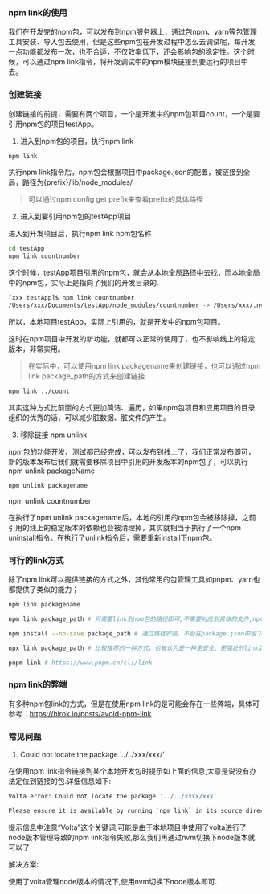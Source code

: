 ### npm link的使用

我们在开发完的npm包，可以发布到npm服务器上，通过包npm、yarn等包管理工具安装、导入包去使用，但是这些npm包在开发过程中怎么去调试呢，每开发一点功能都发布一次，也不合适，不仅效率低下，还会影响包的稳定性。这个时候，可以通过npm link指令，将开发调试中的npm模块链接到要运行的项目中去。

### 创建链接

创建链接的前提，需要有两个项目，一个是开发中的npm包项目count，一个是要引用npm包的项目testApp。

1. 进入到npm包的项目，执行npm link

```bash
npm link
```

执行npm link指令后，npm包会根据项目中package.json的配置，被链接到全局，路径为{prefix}/lib/node_modules/<package>

> 可以通过npm config get prefix来查看prefix的具体路径

2. 进入到要引用npm包的testApp项目

进入到开发项目后，执行npm link npm包名称

```bash
cd testApp
npm link countnumber
```

这个时候，testApp项目引用的npm包，就会从本地全局路径中去找，而本地全局中的npm包，实际上是指向了我们的开发目录的.

```bash
[xxx testApp]$ npm link countnumber
/Users/xxx/Documents/testApp/node_modules/countnumber -> /Users/xxx/.nvm/versions/node/v14.16.0/lib/node_modules/countnumber -> /Users/xxx/Documents/count
```

所以，本地项目testApp，实际上引用的，就是开发中的npm包项目。

这时在npm项目中开发的新功能，就都可以正常的使用了，也不影响线上的稳定版本，非常实用。

> 在实际中，可以使用npm link packagename来创建链接，也可以通过npm link package_path的方式来创建链接

```bash
npm link ../count
```

其实这种方式比前面的方式更加简洁、遍历，如果npm包项目和应用项目的目录组织的优秀的话，可以减少脏数据、脏文件的产生。

3. 移除链接 npm unlink

npm包的功能开发、测试都已经完成，可以发布到线上了，我们正常发布即可，新的版本发布后我们就需要移除项目中引用的开发版本的npm包了，可以执行npm unlink packageName

```bash
npm unlink packagename
```

npm unlink countnumber

在执行了npm unlink packagename后，本地的引用的npm包会被移除掉，之前引用的线上的稳定版本的依赖也会被清理掉，其实就相当于执行了一个npm uninstall指令。在执行了unlink指令后，需要重新install下npm包。

### 可行的link方式

除了npm link可以提供链接的方式之外，其他常用的包管理工具如pnpm、yarn也都提供了类似的能力；

```bash
npm link packagename

npm link package_path # 只需要link到npm包的路径即可,不需要对应到具体的文件,npm link ../eslint-cli

npm install --no-save package_path # 通过路径安装，不会在package.json中留下安装路径

npx link package_path # 比较推荐的一种方式，也被认为是一种更安全、更强壮的link版本，https://www.yarnpkg.cn/package/link

pnpm link # https://www.pnpm.cn/cli/link
```

### npm link的弊端

有多种npm包link的方式，但是在使用npm link的是可能会存在一些弊端，具体可参考：https://hirok.io/posts/avoid-npm-link

### 常见问题

1. Could not locate the package '../../xxx/xxx/'

在使用npm link指令链接到某个本地开发包时提示如上面的信息,大意是说没有办法定位到链接的包.详细信息如下:

```bash
Volta error: Could not locate the package '../../xxxx/xxx'

Please ensure it is available by running `npm link` in its source directory.
```

提示信息中注意“Volta”这个关键词,可能是由于本地项目中使用了volta进行了node版本管理导致的npm link指令失败,那么我们再通过nvm切换下node版本就可以了

解决方案:

使用了volta管理node版本的情况下,使用nvm切换下node版本即可.